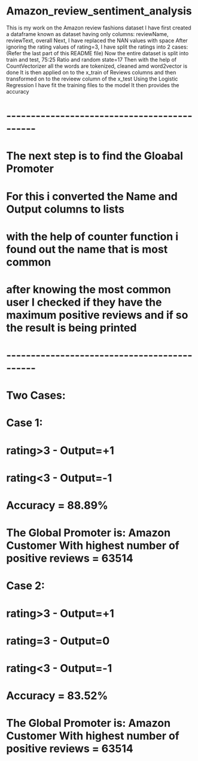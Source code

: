 # Amazon_review_sentiment_analysis
This is my work on the Amazon review fashions dataset
I have first created a dataframe known as dataset having only columns: reviewName, reviewText, overall
Next, I have replaced the NAN values with space
After ignoring the rating values of rating=3, I have split the ratings into 2 cases: (Refer the last part of this README file)
Now the entire dataset is split into train and test, 75:25 Ratio and random state=17
Then with the help of CountVectorizer all the words are tokenized, cleaned amd word2vector is done 
It is then applied on to the x_train of Reviews columns and then transformed on to the revieew column of the x_test
Using the Logistic Regression I have fit the training files to the model
It then provides the accuracy 
# --------------------------------------------
# The next step is to find the Gloabal Promoter 
# For this i converted the Name and Output columns to lists
# with the help of counter function i found out the name that is most common
# after knowing the most common user I checked if they have the maximum positive reviews and if so the result is being printed
# --------------------------------------------
# Two Cases:
# Case 1:
#       rating>3 - Output=+1
#       rating<3 - Output=-1
#       Accuracy = 88.89%
#       The Global Promoter is: Amazon Customer With highest number of positive reviews = 63514
# Case 2:
#       rating>3 - Output=+1
#       rating=3 - Output=0
#       rating<3 - Output=-1
#       Accuracy = 83.52%
#       The Global Promoter is: Amazon Customer With highest number of positive reviews = 63514
